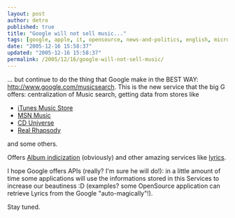```yaml
---
layout: post
author: detro
published: true
title: "Google will not sell music..."
tags: [google, apple, it, opensource, news-and-politics, english, microsoft]
date: "2005-12-16 15:58:37"
updated: "2005-12-16 15:58:37"
permalink: /2005/12/16/google-will-not-sell-music/
---
```


... but continue to do the thing that Google make in the BEST WAY: <a href="http://www.google.com/musicsearch">http://www.google.com/musicsearch</a>.
This is the new service that the big G offers: centralization of Music search, getting data from stores like
<ul>
<li><a href="http://www.google.com/url?sa=X&q=http://phobos.apple.com/WebObjects/MZStore.woa/wa/viewAlbum%3FplaylistId%3D362114&hl=en&ie=UTF-8">iTunes Music Store</a></li>
<li><a href="http://www.google.com/url?sa=X&q=http://music.msn.com/album/%3Falbum%3D29453810%26affid%3D100003&hl=en&ie=UTF-8">MSN Music</a></li>
<li><a href="http://www.google.com/url?sa=X&q=http://www.cduniverse.com/productinfo.asp%3FPID%3D1076659%26style%3Dmusic%26frm%3Dfrooglemusic&hl=en&ie=UTF-8">CD Universe</a></li>
<li><a href="http://www.google.com/url?sa=X&q=http://www.real.com/dmm/rhapsody25/artist%3Fartistid%3D44%26cpath%3Dgonebx%26ocode%3Dgoogleoneboxr25&hl=en&ie=UTF-8">Real Rhapsody</a></li>
</ul>
and some others.

Offers <a href="http://www.google.com/musicl?lid=6h3L5qiH1EN&aid=Tr6ABaeOCIO">Album indicization</a> (obviously) and other amazing services like <a href="http://www.google.com/musics?lid=6h3L5qiH1EN&aid=Tr6ABaeOCIO&sid=7RoT4fORAOL">lyrics</a>.

I hope Google offers APIs (really? I'm sure he will do!): in a little amount of time some applications will use the informations stored in this Services to increase our beautiness :D (examples? some OpenSource application can retrieve Lyrics from the Google "auto-magically"!).

Stay tuned.
